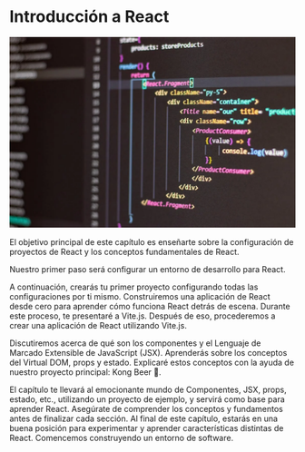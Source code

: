 # Introducción a React

![1692471208683](image/01-React/1692471208683.png)

El objetivo principal de este capítulo es enseñarte sobre la configuración de proyectos de React y los conceptos fundamentales de React.

Nuestro primer paso será configurar un entorno de desarrollo para React.

A continuación, crearás tu primer proyecto configurando todas las configuraciones por ti mismo. Construiremos una aplicación de React desde cero para aprender cómo funciona React detrás de escena. Durante este proceso, te presentaré a Vite.js. Después de eso, procederemos a crear una aplicación de React utilizando Vite.js.

Discutiremos acerca de qué son los componentes y el Lenguaje de Marcado Extensible de JavaScript (JSX). Aprenderás sobre los conceptos del Virtual DOM, props y estado. Explicaré estos conceptos con la ayuda de nuestro proyecto principal: Kong Beer 🍻.

El capítulo te llevará al emocionante mundo de Componentes, JSX, props, estado, etc., utilizando un proyecto de ejemplo, y servirá como base para aprender React. Asegúrate de comprender los conceptos y fundamentos antes de finalizar cada sección. Al final de este capítulo, estarás en una buena posición para experimentar y aprender características distintas de React. Comencemos construyendo un entorno de software.
